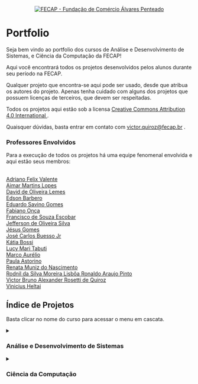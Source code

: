<p align="center">
<a href= "https://www.fecap.br/"><img src="https://encrypted-tbn0.gstatic.com/images?q=tbn:ANd9GcRhZPrRa89Kma0ZZogxm0pi-tCn_TLKeHGVxywp-LXAFGR3B1DPouAJYHgKZGV0XTEf4AE&usqp=CAU" alt="FECAP - Fundação de Comércio Álvares Penteado" border="0"></a>
</p>


# Portfolio

Seja bem vindo ao portfolio dos cursos de Análise e Desenvolvimento de Sistemas, e Ciência da Computação da FECAP!

Aqui você encontrará todos os projetos desenvolvidos pelos alunos durante seu período na FECAP.

Qualquer projeto que encontra-se aqui pode ser usado, desde que atribua os autores do projeto. Apenas tenha cuidado com alguns dos projetos que possuem licenças de terceiros, que devem ser respeitadas.

Todos os projetos aqui estão sob a licensa <a href="https://creativecommons.org/licenses/by/4.0/"> Creative Commons Attribution 4.0 International </a>.

Quaisquer dúvidas, basta entrar em contato com victor.quiroz@fecap.br .

### Professores Envolvidos

Para a execução de todos os projetos há uma equipe fenomenal envolvida e aqui estão seus membros:

<br><a href="https://www.linkedin.com/in/adriano-valente-534576135/" target="_blank" rel="noopener noreferrer"> Adriano Felix Valente </a>
<br><a href="https://www.linkedin.com/in/aimarlopes/" target="_blank" rel="noopener noreferrer"> Aimar Martins Lopes </a>
<br><a href="https://www.linkedin.com/in/dolemes/" target="_blank" rel="noopener noreferrer"> David de Oliveira Lemes</a>
<br><a href="https://www.linkedin.com/in/edsonbarbero/" target="_blank" rel="noopener noreferrer"> Edson Barbero</a>
<br><a href="https://www.linkedin.com/in/eduardo-savino-gomes-77833a10/" target="_blank" rel="noopener noreferrer"> Eduardo Savino Gomes </a>
<br><a href="https://www.linkedin.com/in/fabiano-on%C3%A7a-3214a12/" target="_blank" rel="noopener noreferrer"> Fabiano Onça </a>
<br><a href="https://www.linkedin.com/in/francisco-escobar/" target="_blank" rel="noopener noreferrer"> Francisco de Souza Escobar </a>
<br><a href="https://www.linkedin.com/in/jefferson-o-silva/" target="_blank" rel="noopener noreferrer"> Jefferson de Oliveira Silva </a>
<br><a href="https://www.linkedin.com/in/j%C3%A9sus-gomes-83b769108/" target="_blank" rel="noopener noreferrer"> Jésus Gomes </a>
<br><a href="https://www.linkedin.com/in/jbuesso/" target="_blank" rel="noopener noreferrer"> José Carlos Buesso Jr </a>
<br><a href="https://www.linkedin.com/in/katia-bossi/" target="_blank" rel="noopener noreferrer"> Kátia Bossi </a>
<br><a href="https://www.linkedin.com/in/lucymari/" target="_blank" rel="noopener noreferrer"> Lucy Mari Tabuti</a>
<br><a href="" target="_blank" rel="noopener noreferrer"> Marco Aurélio </a>
<br><a href="https://www.linkedin.com/in/paula-astorino-432b5812a/" target="_blank" rel="noopener noreferrer"> Paula Astorino </a>
<br><a href="https://www.linkedin.com/in/remuniz/" target="_blank" rel="noopener noreferrer"> Renata Muniz do Nascimento </a>
<br><a href="https://www.linkedin.com/in/professorrodnil/" target="_blank" rel="noopener noreferrer"> Rodnil da Silva Moreira Lisbôa </a>
<a href="https://www.linkedin.com/in/ronaldo-araujo-pinto-3542811a/" target="_blank" rel="noopener noreferrer"> Ronaldo Araujo Pinto </a>
<br><a href="https://www.linkedin.com/in/victorbarq/" target="_blank" rel="noopener noreferrer"> Victor Bruno Alexander Rosetti de Quiroz </a>
<br><a href="https://www.linkedin.com/in/vheltai/" target="_blank" rel="noopener noreferrer"> Vinicius Heltai</a>

## Índice de Projetos
Basta clicar no nome do curso para acessar o menu em cascata.

<details>
<summary><h3>Análise e Desenvolvimento de Sistemas</h3></summary>
<details>
<summary><h3>Primeiro Semestre</h3></summary>
<a href="https://github.com/2022-1-NADS1">2022-1</a>
<br><a href="https://github.com/2023-1-NADS1">2023-1</a>
<br><a href="https://github.com/2023-2-NADS1">2023-2</a>
<br><a href="https://github.com/2024-1-NADS1">2024-1</a>
<br><a href="https://github.com/2024-2-NADS1">2024-2</a>
</details>
<details>
<summary><h3>Segundo Semestre</h3></summary>
<a href="https://github.com/2022-2-NADS2">2022-2</a>
<br><a href="https://github.com/2023-2-NADS2">2023-2</a>
<br><a href="https://github.com/2024-1-NADS2">2024-1</a>
<br><a href="https://github.com/2024-2-NADS2">2024-2</a>
</details>
<details>
<summary><h3>Terceiro Semestre</h3></summary>
<a href="https://github.com/2022-1-NADS3">2022-1</a>
<br><a href="https://github.com/2023-1-NADS3">2023-1</a>
<br><a href="https://github.com/2024-1-NADS3">2024-1</a>
<br><a href="https://github.com/2024-2-NADS3">2024-2</a>
</details>
<details>
<summary><h3>Quarto Semestre</h3></summary>
<a href="https://github.com/2022-2-NADS4">2022-2</a>
<br><a href="https://github.com/2023-2-NADS4">2023-2</a>
<br><a href="https://github.com/2024-2-NADS4">2024-2</a>
</details>
</details>

<details>
<summary><h3>Ciência da Computação</h3></summary>
<details>
<summary><h3>Primeiro Semestre</h3></summary>
<a href="https://github.com/2023-1-MCC1">2023-1</a>
<br><a href="https://github.com/2023-2-MCC1">2023-2</a>
<br><a href="https://github.com/2024-1-MCC1">2024-1</a>
<br><a href="https://github.com/2024-1-NCC1">2024-1 (Noturno)</a>
<br><a href="https://github.com/2024-2-MCC1">2024-2</a>
</details>
<details>
<summary><h3>Segundo Semestre</h3></summary>
<a href="https://github.com/2023-1-MCC2">2023-1</a>
<br><a href="https://github.com/2023-2-MCC2">2023-2</a>
<br><a href="https://github.com/2024-1-MCC2">2024-1</a>
<br><a href="https://github.com/2024-2-MCC2">2024-2</a>
<br><a href="https://github.com/2024-2-NCC2">2024-2 (Noturno)</a>
</details>
<details>
<summary><h3>Terceiro Semestre</h3></summary>
<a href="https://github.com/2024-1-NCC3">2024-1</a>
<br><a href="https://github.com/2024-2-NCC3">2024-2</a>
</details>
<details>
<summary><h3>Quarto Semestre</h3></summary>
<a href="https://github.com/2024-2-NCC4">2024-2</a>
</details>
</details>

